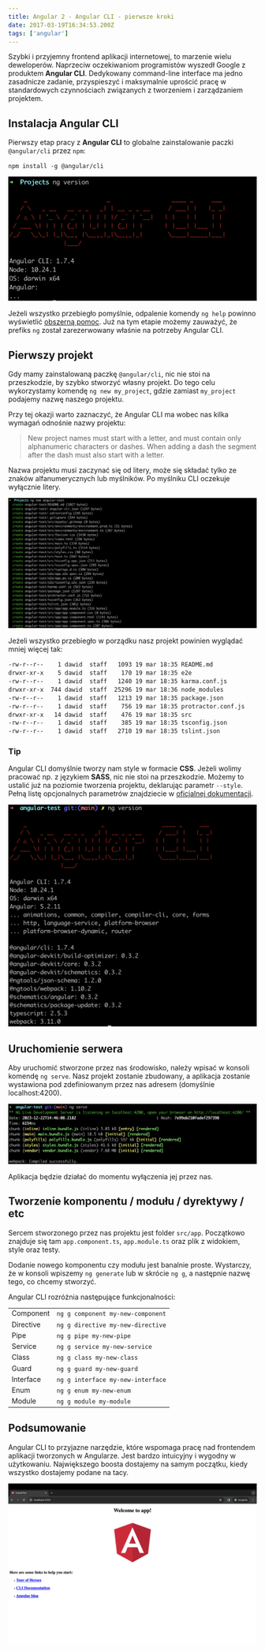 ```yaml
---
title: Angular 2 - Angular CLI - pierwsze kroki
date: 2017-03-19T16:34:53.200Z
tags: ['angular']
---
```


Szybki i przyjemny frontend aplikacji internetowej, to marzenie wielu deweloperów. Naprzeciw oczekiwaniom programistów wyszedł Google z produktem **Angular CLI**. Dedykowany command-line interface ma jedno zasadnicze zadanie, przyspieszyć i maksymalnie uprościć pracę w standardowych czynnościach związanych z tworzeniem i zarządzaniem projektem.

## Instalacja Angular CLI

Pierwszy etap pracy z **Angular CLI** to globalne zainstalowanie paczki `@angular/cli` przez `npm`:

```
npm install -g @angular/cli
```

![Angular CLI - version](./ng-version.png)

Jeżeli wszystko przebiegło pomyślnie, odpalenie komendy `ng help` powinno wyświetlić [obszerną pomoc](./ng-help.txt). Już na tym etapie możemy zauważyć, że prefiks `ng` został zarezerwowany właśnie na potrzeby Angular CLI.

## Pierwszy projekt

Gdy mamy zainstalowaną paczkę `@angular/cli`, nic nie stoi na przeszkodzie, by szybko stworzyć własny projekt. Do tego celu wykorzystamy komendę `ng new my_project`, gdzie zamiast `my_project` podajemy nazwę naszego projektu.

Przy tej okazji warto zaznaczyć, że Angular CLI ma wobec nas kilka wymagań odnośnie nazwy projektu:

> New project names must start with a letter, and must contain only alphanumeric characters or dashes. When adding a dash the segment after the dash must also start with a letter.

Nazwa projektu musi zaczynać się od litery, może się składać tylko ze znaków alfanumerycznych lub myślników. Po myślniku CLI oczekuje wyłącznie litery.

![Angular CLI - new project](./ng-new.png)

Jeżeli wszystko przebiegło w porządku nasz projekt powinien wyglądać mniej więcej tak:

```bash
-rw-r--r--    1 dawid  staff   1093 19 mar 18:35 README.md
drwxr-xr-x    5 dawid  staff    170 19 mar 18:35 e2e
-rw-r--r--    1 dawid  staff   1240 19 mar 18:35 karma.conf.js
drwxr-xr-x  744 dawid  staff  25296 19 mar 18:36 node_modules
-rw-r--r--    1 dawid  staff   1213 19 mar 18:35 package.json
-rw-r--r--    1 dawid  staff    756 19 mar 18:35 protractor.conf.js
drwxr-xr-x   14 dawid  staff    476 19 mar 18:35 src
-rw-r--r--    1 dawid  staff    385 19 mar 18:35 tsconfig.json
-rw-r--r--    1 dawid  staff   2710 19 mar 18:35 tslint.json
```

### Tip

Angular CLI domyślnie tworzy nam style w formacie **CSS**. Jeżeli wolimy pracować np. z językiem **SASS**, nic nie stoi na przeszkodzie. Możemy to ustalić już na poziomie tworzenia projektu, deklarując parametr `--style`. Pełną listę opcjonalnych parametrów znajdziecie w [oficjalnej dokumentacji](https://web.archive.org/web/20180917230015/https://github.com/angular/angular-cli/wiki/new#options).

![Angular CLI - version](./ng-version-2.png)

## Uruchomienie serwera

Aby uruchomić stworzone przez nas środowisko, należy wpisać w konsoli komendę `ng serve`. Nasz projekt zostanie zbudowany, a aplikacja zostanie wystawiona pod zdefiniowanym przez nas adresem (domyślnie localhost:4200).

![Angular CLI - server run](./ng-serve.png)

Aplikacja będzie działać do momentu wyłączenia jej przez nas.

## Tworzenie komponentu / modułu / dyrektywy / etc

Sercem stworzonego przez nas projektu jest folder `src/app`. Początkowo znajduje się tam `app.component.ts`, `app.module.ts` oraz plik z widokiem, style oraz testy.

Dodanie nowego komponentu czy modułu jest banalnie proste. Wystarczy, że w konsoli wpiszemy `ng generate` lub w skrócie `ng g`, a następnie nazwę tego, co chcemy stworzyć.

Angular CLI rozróżnia następujące funkcjonalności:

|           |                                   |
| --------- | --------------------------------- |
| Component | `ng g component my-new-component` |
| Directive | `ng g directive my-new-directive` |
| Pipe      | `ng g pipe my-new-pipe`           |
| Service   | `ng g service my-new-service`     |
| Class     | `ng g class my-new-class`         |
| Guard     | `ng g guard my-new-guard`         |
| Interface | `ng g interface my-new-interface` |
| Enum      | `ng g enum my-new-enum`           |
| Module    | `ng g module my-module`           |

## Podsumowanie

Angular CLI to przyjazne narzędzie, które wspomaga pracę nad frontendem aplikacji tworzonych w Angularze. Jest bardzo intuicyjny i wygodny w użytkowaniu. Największego boosta dostajemy na samym początku, kiedy wszystko dostajemy podane na tacy.

![Angular CLI - working app](./working-app.png)
